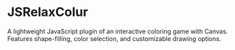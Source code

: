# JSRelaxColur
A lightweight JavaScript plugin of an interactive coloring game with Canvas. Features shape-filling, color selection, and customizable drawing options.
